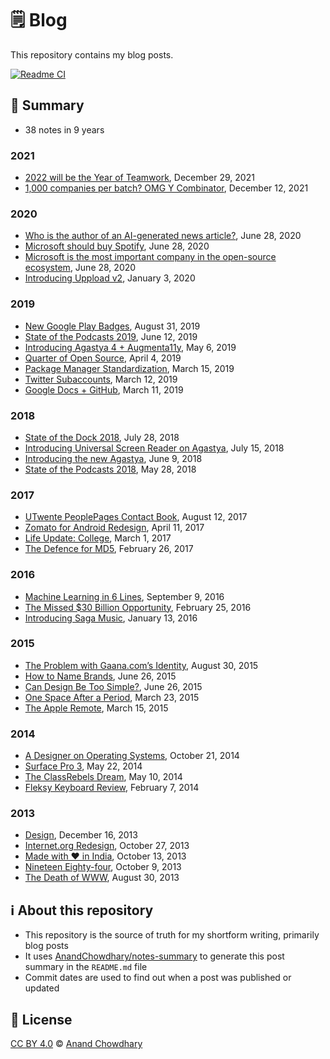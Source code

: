# 🗒️ Blog

This repository contains my blog posts.

[![Readme CI](https://github.com/AnandChowdhary/blog/workflows/Readme%20CI/badge.svg)](https://github.com/AnandChowdhary/blog/actions?query=workflow%3A%22Readme+CI%22)

<!--notes-->

## 🌯 Summary

- 38 notes in 9 years

### 2021

- [2022 will be the Year of Teamwork](./blog/2021/year-of-teamwork.md), December 29, 2021
- [1,000 companies per batch? OMG Y Combinator](./blog/2021/yc-batch-size.md), December 12, 2021

### 2020

- [Who is the author of an AI-generated news article?](./blog/2020/automated-journalism-authorship.md), June 28, 2020
- [Microsoft should buy Spotify](./blog/2020/microsoft-spotify.md), June 28, 2020
- [Microsoft is the most important company in the open-source ecosystem](./blog/2020/microsoft-open-source.md), June 28, 2020
- [Introducing Uppload v2](./blog/2020/introducing-uppload-v2.md), January 3, 2020

### 2019

- [New Google Play Badges](./blog/2019/google-play-badges.md), August 31, 2019
- [State of the Podcasts 2019](./blog/2019/state-of-the-podcasts-2019.md), June 12, 2019
- [Introducing Agastya 4 + Augmenta11y](./blog/2019/agastya-4-augmentally.md), May 6, 2019
- [Quarter of Open Source](./blog/2019/quarter-of-open-source.md), April 4, 2019
- [Package Manager Standardization](./blog/2019/package-managers.md), March 15, 2019
- [Twitter Subaccounts](./blog/2019/twitter-subaccounts.md), March 12, 2019
- [Google Docs + GitHub](./blog/2019/google-docs-github.md), March 11, 2019

### 2018

- [State of the Dock 2018](./blog/2018/state-of-the-dock-2018.md), July 28, 2018
- [Introducing Universal Screen Reader on Agastya](./blog/2018/agastya-screen-reader.md), July 15, 2018
- [Introducing the new Agastya](./blog/2018/new-agastya.md), June 9, 2018
- [State of the Podcasts 2018](./blog/2018/state-of-the-podcasts-2018.md), May 28, 2018

### 2017

- [UTwente PeoplePages Contact Book](./blog/2017/utwente-peoplepages.md), August 12, 2017
- [Zomato for Android Redesign](./blog/2017/zomato.md), April 11, 2017
- [Life Update: College](./blog/2017/college.md), March 1, 2017
- [The Defence for MD5](./blog/2017/md5.md), February 26, 2017

### 2016

- [Machine Learning in 6 Lines](./blog/2016/machine-learning-in-6-lines.md), September 9, 2016
- [The Missed $30 Billion Opportunity](./blog/2016/30-billion-opportunity.md), February 25, 2016
- [Introducing Saga Music](./blog/2016/saga-music.md), January 13, 2016

### 2015

- [The Problem with Gaana.com’s Identity](./blog/2015/gaana-identity.md), August 30, 2015
- [How to Name Brands](./blog/2015/naming-brands.md), June 26, 2015
- [Can Design Be Too Simple?](./blog/2015/too-simple-design.md), June 26, 2015
- [One Space After a Period](./blog/2015/one-space-after-a-period.md), March 23, 2015
- [The Apple Remote](./blog/2015/apple-remote.md), March 15, 2015

### 2014

- [A Designer on Operating Systems](./blog/2014/on-operating-systems.md), October 21, 2014
- [Surface Pro 3](./blog/2014/surface-pro-3.md), May 22, 2014
- [The ClassRebels Dream](./blog/2014/classrebels.md), May 10, 2014
- [Fleksy Keyboard Review](./blog/2014/fleksy-keyboard.md), February 7, 2014

### 2013

- [Design](./blog/2013/design.md), December 16, 2013
- [Internet.org Redesign](./blog/2013/internet-org.md), October 27, 2013
- [Made with ♥ in India](./blog/2013/made-with-love-in-india.md), October 13, 2013
- [Nineteen Eighty-four](./blog/2013/nineteen-eighty-four.md), October 9, 2013
- [The Death of WWW](./blog/2013/the-death-of-www.md), August 30, 2013
<!--/notes-->

## ℹ️ About this repository

- This repository is the source of truth for my shortform writing, primarily blog posts
- It uses [AnandChowdhary/notes-summary](https://github.com/AnandChowdhary/notes-summary) to generate this post summary in the `README.md` file
- Commit dates are used to find out when a post was published or updated

## 📄 License

[CC BY 4.0](./LICENSE) © [Anand Chowdhary](https://anandchowdhary.com)
